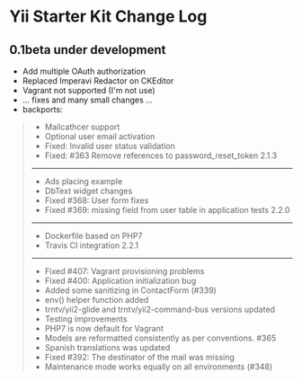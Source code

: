 Yii Starter Kit Change Log
==========================

0.1beta under development
-----------------------
- Add multiple OAuth authorization
- Replaced Imperavi Redactor on CKEditor
- Vagrant not supported (I'm not use)
- ... fixes and many small changes ...
- backports:
> - Mailcathcer support
> - Optional user email activation
> - Fixed: Invalid user status validation
> - Fixed: #363 Remove references to password_reset_token
> 2.1.3
> -----
> - Ads placing example
> - DbText widget changes
> - Fixed #368: User form fixes
> - Fixed #369: missing field from user table in application tests
> 2.2.0
> -----
> - Dockerfile based on PHP7
> - Travis CI integration
> 2.2.1
> -----
> - Fixed #407: Vagrant provisioning problems 
> - Fixed #400: Application initialization bug
> - Added some sanitizing in ContactForm (#339)
> - env() helper function added
> - trntv/yii2-glide and trntv/yii2-command-bus versions updated
> - Testing improvements
> - PHP7 is now default for Vagrant
> - Models are reformatted consistently as per conventions. #365
> - Spanish translations was updated
> - Fixed #392: The destinator of the mail was missing
> - Maintenance mode works equally on all environments (#348)
